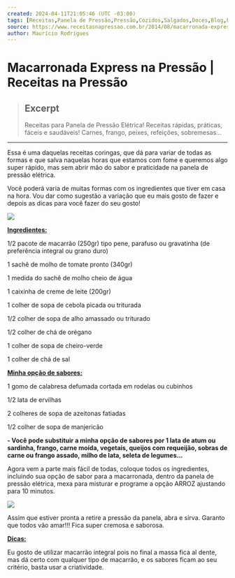 ```yaml
---
created: 2024-04-11T21:05:46 (UTC -03:00)
tags: [Receitas,Panela de Pressão,Pressão,Cozidos,Salgados,Doces,Blog,Fácil,Rápido]
source: https://www.receitasnapressao.com.br/2014/08/macarronada-express-na-pressao.html
author: Maurício Rodrigues
---
```


# Macarronada Express na Pressão | Receitas na Pressão

> ## Excerpt
> Receitas para Panela de Pressão Elétrica! Receitas rápidas, práticas, fáceis e saudáveis! Carnes, frango, peixes, refeições, sobremesas...

---
Essa é uma daquelas receitas coringas, que dá para variar de todas as formas e que salva naquelas horas que estamos com fome e queremos algo super rápido, mas sem abrir mão do sabor e praticidade na panela de pressão elétrica.

Você poderá varia de muitas formas com os ingredientes que tiver em casa na hora. Vou dar como sugestão a variação que eu mais gosto de fazer e depois as dicas para você fazer do seu gosto!

[![](https://4.bp.blogspot.com/-UGbPLNBkxE0/U-UlqZwBf3I/AAAAAAAAEC8/V36G35343yc/s640/Macarronada+Express+na+Press%C3%A3o.jpg)](https://4.bp.blogspot.com/-UGbPLNBkxE0/U-UlqZwBf3I/AAAAAAAAEC8/V36G35343yc/s1600/Macarronada+Express+na+Press%C3%A3o.jpg)

**<u>Ingredientes:</u>**

1/2 pacote de macarrão (250gr) tipo pene, parafuso ou gravatinha (de preferência integral ou grano duro)

1 sachê de molho de tomate pronto (340gr)

1 medida do sachê de molho cheio de água

1 caixinha de creme de leite (200gr)

1 colher de sopa de cebola picada ou triturada

1/2 colher de sopa de alho amassado ou triturado

1/2 colher de chá de orégano

1 colher de sopa de cheiro-verde

1 colher de chá de sal

**<u>Minha opção de sabores:</u>**

1 gomo de calabresa defumada cortada em rodelas ou cubinhos

1/2 lata de ervilhas

2 colheres de sopa de azeitonas fatiadas

1/2 colher de sopa de manjericão

**\- Você pode substituir a minha opção de sabores por 1 lata de atum ou sardinha, frango, carne moída, vegetais, queijos com requeijão, sobras de carne ou frango assado, milho de lata, seleta de legumes...**

Agora vem a parte mais fácil de todas, coloque todos os ingredientes, incluindo sua opção de sabor para a macarronada, dentro da panela de pressão elétrica, mexa para misturar e programe a opção ARROZ ajustando para 10 minutos.

[![](https://2.bp.blogspot.com/-GAu21USGQ0Q/U-UlxvMlkEI/AAAAAAAAEDE/yhJrF7AvP90/s1600/Macarronada+Express+na+Press%C3%A3o+-+Preparo.jpg)](https://2.bp.blogspot.com/-GAu21USGQ0Q/U-UlxvMlkEI/AAAAAAAAEDE/yhJrF7AvP90/s1600/Macarronada+Express+na+Press%C3%A3o+-+Preparo.jpg)

Assim que estiver pronta a retire a pressão da panela, abra e sirva. Garanto que todos vão amar!!! Fica super cremosa e saborosa.

<u><b>Dicas:</b></u>

Eu gosto de utilizar macarrão integral pois no final a massa fica al dente, mas dá certo com qualquer tipo de macarrão, e os sabores ficam ao seu critério, basta usar a criatividade.

